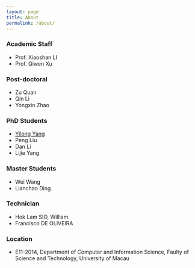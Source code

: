 ```yaml
---
layout: page
title: About
permalink: /about/
---
```


### Academic Staff
- Prof. Xiaoshan LI
- Prof. Qiwen Xu

### Post-doctoral
- Zu Quan
- Qin Li
- Yongxin Zhao

### PhD Students
- [Yilong Yang](http://yyl.mydreamy.net)
- Peng Liu
- Dan Li
- Lijie Yang

### Master Students
- Wei Wang
- Lianchao Ding

### Technician
- Hok Lam SIO, William
- Francisco DE OLIVEIRA

### Location
-  	E11-2014, Department of Computer and Information Science, Faulty of Science and Technology, University of Macau
